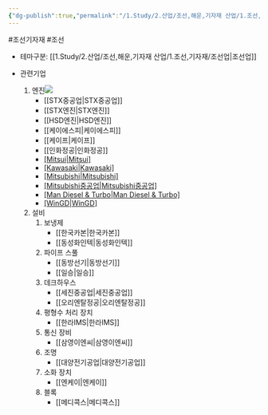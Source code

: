 ```yaml
---
{"dg-publish":true,"permalink":"/1.Study/2.산업/조선,해운,기자재 산업/1.조선,기자재/조선기자재/","created":"2024-11-20T21:02:29.262+09:00","updated":"2025-06-26T17:02:52.307+09:00"}
---
```


#조선기자재 #조선

- 테마구분: [[1.Study/2.산업/조선,해운,기자재 산업/1.조선,기자재/조선업\|조선업]]


- 관련기업
	1. 엔진![](https://i.imgur.com/QmtSQer.png)
		- [[STX중공업\|STX중공업]]
		- [[STX엔진\|STX엔진]]
		- [[HSD엔진\|HSD엔진]]
		- [[케이에스피\|케이에스피]]
		- [[케이프\|케이프]]
		- [[인화정공\|인화정공]]
		- [[Mitsui\|Mitsui]](일본)
		- [[Kawasaki\|Kawasaki]](일본)
		- [[Mitsubishi\|Mitsubishi]](일본)
		- [[Mitsubishi중공업\|Mitsubishi중공업]](일본)
		- [[Man Diesel & Turbo\|Man Diesel & Turbo]](덴마크) 
		- [[WinGD\|WinGD]](스위스)
	2. 설비
		1. 보냉제
			- [[한국카본\|한국카본]]
			- [[동성화인텍\|동성화인텍]]
		2. 파이프 스풀
			- [[동방선기\|동방선기]]
			- [[일승\|일승]]
		3. 데크하우스
			- [[세진중공업\|세진중공업]]
			- [[오리엔탈정공\|오리엔탈정공]]
		4. 평형수 처리 장치
			- [[한라IMS\|한라IMS]]
		5. 통신 장비
			- [[삼영이엔씨\|삼영이엔씨]]
		6. 조명
			- [[대양전기공업\|대양전기공업]]
		7. 소화 장치
			- [[엔케이\|엔케이]]
		8. 블록
			- [[메디콕스\|메디콕스]]

